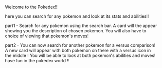 

Welcome to the Pokedex!!

here you can search for any pokemon and look at its stats and abilities!!

part1 - Search for any pokemon using the search bar.  A card will the appear showing you the description of chosen pokemon.
You will also have to choice of viewing that pokemon's moves!

part2 - You can now search for another pokemon for a versus comparison!  A new card will appear with both pokemon on there with a versus icon in the middle !
You will be able to look at both pokemon's abilities and moves!
have fun in the pokedex world !!